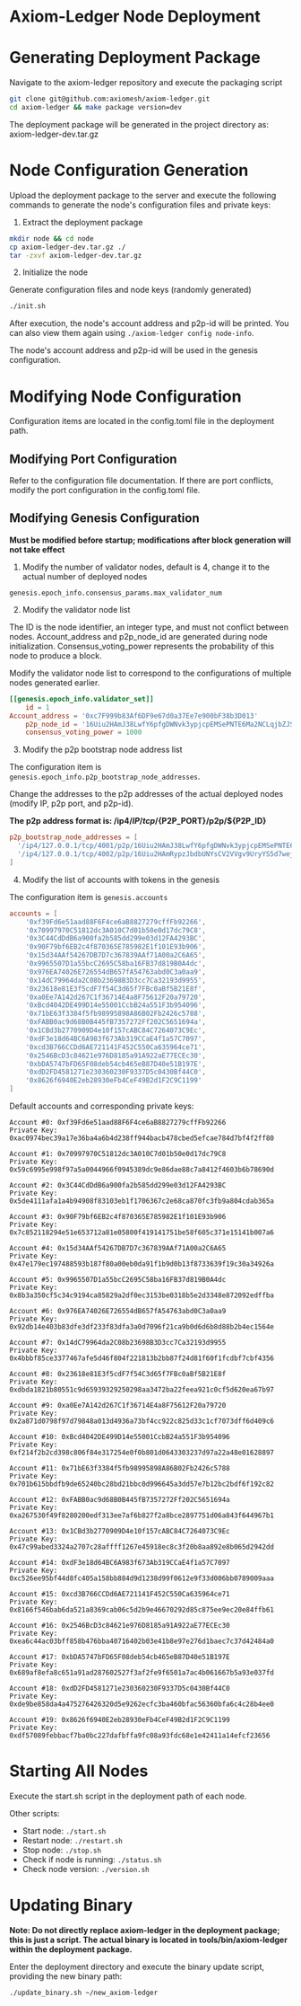 # Axiom-Ledger Node Deployment

# Generating Deployment Package

Navigate to the axiom-ledger repository and execute the packaging script

```bash
git clone git@github.com:axiomesh/axiom-ledger.git
cd axiom-ledger && make package version=dev
```

The deployment package will be generated in the project directory as: axiom-ledger-dev.tar.gz

# Node Configuration Generation

Upload the deployment package to the server and execute the following commands to generate the node's configuration files and private keys:

1. Extract the deployment package

```bash
mkdir node && cd node
cp axiom-ledger-dev.tar.gz ./
tar -zxvf axiom-ledger-dev.tar.gz
```

2. Initialize the node

Generate configuration files and node keys (randomly generated)

```bash
./init.sh
```

After execution, the node's account address and p2p-id will be printed. You can also view them again using `./axiom-ledger config node-info`.

The node's account address and p2p-id will be used in the genesis configuration.

# Modifying Node Configuration

Configuration items are located in the config.toml file in the deployment path.

## Modifying Port Configuration

Refer to the configuration file documentation. If there are port conflicts, modify the port configuration in the config.toml file.

## Modifying Genesis Configuration

**Must be modified before startup; modifications after block generation will not take effect**

1. Modify the number of validator nodes, default is 4, change it to the actual number of deployed nodes

`genesis.epoch_info.consensus_params.max_validator_num`

2. Modify the validator node list

The ID is the node identifier, an integer type, and must not conflict between nodes. Account_address and p2p_node_id are generated during node initialization. Consensus_voting_power represents the probability of this node to produce a block.

Modify the validator node list to correspond to the configurations of multiple nodes generated earlier.

```toml
[[genesis.epoch_info.validator_set]]
    id = 1
Account_address = '0xc7F999b83Af6DF9e67d0a37Ee7e900bF38b3D013'
    p2p_node_id = '16Uiu2HAmJ38LwfY6pfgDWNvk3ypjcpEMSePNTE6Ma2NCLqjbZJSF'
    consensus_voting_power = 1000
```

3. Modify the p2p bootstrap node address list

The configuration item is `genesis.epoch_info.p2p_bootstrap_node_addresses`.

Change the addresses to the p2p addresses of the actual deployed nodes (modify IP, p2p port, and p2p-id).

**The p2p address format is: /ip4/${IP}/tcp/${P2P_PORT}/p2p/${P2P_ID}**

```toml
p2p_bootstrap_node_addresses = [
  '/ip4/127.0.0.1/tcp/4001/p2p/16Uiu2HAmJ38LwfY6pfgDWNvk3ypjcpEMSePNTE6Ma2NCLqjbZJSF',
  '/ip4/127.0.0.1/tcp/4002/p2p/16Uiu2HAmRypzJbdbUNYsCV2VVgv9UryYS5d7wejTJXT73mNLJ8AK'
]
```

4. Modify the list of accounts with tokens in the genesis

The configuration item is `genesis.accounts`

```toml
accounts = [
    '0xf39Fd6e51aad88F6F4ce6aB8827279cffFb92266',
    '0x70997970C51812dc3A010C7d01b50e0d17dc79C8',
    '0x3C44CdDdB6a900fa2b585dd299e03d12FA4293BC',
    '0x90F79bf6EB2c4f870365E785982E1f101E93b906',
    '0x15d34AAf54267DB7D7c367839AAf71A00a2C6A65',
    '0x9965507D1a55bcC2695C58ba16FB37d819B0A4dc',
    '0x976EA74026E726554dB657fA54763abd0C3a0aa9',
    '0x14dC79964da2C08b23698B3D3cc7Ca32193d9955',
    '0x23618e81E3f5cdF7f54C3d65f7FBc0aBf5B21E8f',
    '0xa0Ee7A142d267C1f36714E4a8F75612F20a79720',
    '0xBcd4042DE499D14e55001CcbB24a551F3b954096',
    '0x71bE63f3384f5fb98995898A86B02Fb2426c5788',
    '0xFABB0ac9d68B0B445fB7357272Ff202C5651694a',
    '0x1CBd3b2770909D4e10f157cABC84C7264073C9Ec',
    '0xdF3e18d64BC6A983f673Ab319CCaE4f1a57C7097',
    '0xcd3B766CCDd6AE721141F452C550Ca635964ce71',
    '0x2546BcD3c84621e976D8185a91A922aE77ECEc30',
    '0xbDA5747bFD65F08deb54cb465eB87D40e51B197E',
    '0xdD2FD4581271e230360230F9337D5c0430Bf44C0',
    '0x8626f6940E2eb28930eFb4CeF49B2d1F2C9C1199'
]
```

Default accounts and corresponding private keys:

```plaintext
Account #0: 0xf39Fd6e51aad88F6F4ce6aB8827279cffFb92266
Private Key: 0xac0974bec39a17e36ba4a6b4d238ff944bacb478cbed5efcae784d7bf4f2ff80
    
Account #1: 0x70997970C51812dc3A010C7d01b50e0d17dc79C8
Private Key: 0x59c6995e998f97a5a0044966f0945389dc9e86dae88c7a8412f4603b6b78690d
    
Account #2: 0x3C44CdDdB6a900fa2b585dd299e03d12FA4293BC
Private Key: 0x5de4111afa1a4b94908f83103eb1f1706367c2e68ca870fc3fb9a804cdab365a
    
Account #3: 0x90F79bf6EB2c4f870365E785982E1f101E93b906
Private Key: 0x7c852118294e51e653712a81e05800f419141751be58f605c371e15141b007a6
    
Account #4: 0x15d34AAf54267DB7D7c367839AAf71A00a2C6A65
Private Key: 0x47e179ec197488593b187f80a00eb0da91f1b9d0b13f8733639f19c30a34926a
    
Account #5: 0x9965507D1a55bcC2695C58ba16FB37d819B0A4dc
Private Key: 0x8b3a350cf5c34c9194ca85829a2df0ec3153be0318b5e2d3348e872092edffba
    
Account #6: 0x976EA74026E726554dB657fA54763abd0C3a0aa9
Private Key: 0x92db14e403b83dfe3df233f83dfa3a0d7096f21ca9b0d6d6b8d88b2b4ec1564e
    
Account #7: 0x14dC79964da2C08b23698B3D3cc7Ca32193d9955
Private Key: 0x4bbbf85ce3377467afe5d46f804f221813b2bb87f24d81f60f1fcdbf7cbf4356
    
Account #8: 0x23618e81E3f5cdF7f54C3d65f7FBc0aBf5B21E8f
Private Key: 0xdbda1821b80551c9d65939329250298aa3472ba22feea921c0cf5d620ea67b97
    
Account #9: 0xa0Ee7A142d267C1f36714E4a8F75612F20a79720
Private Key: 0x2a871d0798f97d79848a013d4936a73bf4cc922c825d33c1cf7073dff6d409c6
    
Account #10: 0xBcd4042DE499D14e55001CcbB24a551F3b954096
Private Key: 0xf214f2b2cd398c806f84e317254e0f0b801d0643303237d97a22a48e01628897
    
Account #11: 0x71bE63f3384f5fb98995898A86B02Fb2426c5788
Private Key: 0x701b615bbdfb9de65240bc28bd21bbc0d996645a3dd57e7b12bc2bdf6f192c82
    
Account #12: 0xFABB0ac9d68B0B445fB7357272Ff202C5651694a
Private Key: 0xa267530f49f8280200edf313ee7af6b827f2a8bce2897751d06a843f644967b1
    
Account #13: 0x1CBd3b2770909D4e10f157cABC84C7264073C9Ec
Private Key: 0x47c99abed3324a2707c28affff1267e45918ec8c3f20b8aa892e8b065d2942dd
    
Account #14: 0xdF3e18d64BC6A983f673Ab319CCaE4f1a57C7097
Private Key: 0xc526ee95bf44d8fc405a158bb884d9d1238d99f0612e9f33d006bb0789009aaa
    
Account #15: 0xcd3B766CCDd6AE721141F452C550Ca635964ce71
Private Key: 0x8166f546bab6da521a8369cab06c5d2b9e46670292d85c875ee9ec20e84ffb61
    
Account #16: 0x2546BcD3c84621e976D8185a91A922aE77ECEc30
Private Key: 0xea6c44ac03bff858b476bba40716402b03e41b8e97e276d1baec7c37d42484a0
    
Account #17: 0xbDA5747bFD65F08deb54cb465eB87D40e51B197E
Private Key: 0x689af8efa8c651a91ad287602527f3af2fe9f6501a7ac4b061667b5a93e037fd
    
Account #18: 0xdD2FD4581271e230360230F9337D5c0430Bf44C0
Private Key: 0xde9be858da4a475276426320d5e9262ecfc3ba460bfac56360bfa6c4c28b4ee0
    
Account #19: 0x8626f6940E2eb28930eFb4CeF49B2d1F2C9C1199
Private Key: 0xdf57089febbacf7ba0bc227dafbffa9fc08a93fdc68e1e42411a14efcf23656
```

# Starting All Nodes

Execute the start.sh script in the deployment path of each node.

Other scripts:

- Start node: `./start.sh`
- Restart node: `./restart.sh`
- Stop node: `./stop.sh`
- Check if node is running: `./status.sh`
- Check node version: `./version.sh`

# Updating Binary

**Note: Do not directly replace axiom-ledger in the deployment package; this is just a script. The actual binary is located in tools/bin/axiom-ledger within the deployment package.**

Enter the deployment directory and execute the binary update script, providing the new binary path:

```bash
./update_binary.sh ~/new_axiom-ledger
```